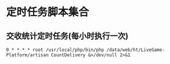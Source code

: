 # 定时任务脚本集合

##  交收统计定时任务(每小时执行一次)
    
    0 * * * * root /usr/local/php/bin/php /data/web/ht/LiveGame-Platform/artisan CountDelivery &>/dev/null 2>&1

